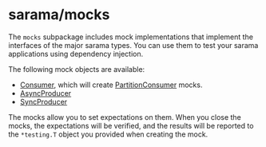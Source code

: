 # sarama/mocks

The `mocks` subpackage includes mock implementations that implement the interfaces of the major sarama types.
You can use them to test your sarama applications using dependency injection.

The following mock objects are available:

- [Consumer](https://godoc.org/github.com/jamiealquiza/sangrenel/vendor/github.com/Shopify/sarama/mocks#Consumer), which will create [PartitionConsumer](https://godoc.org/github.com/jamiealquiza/sangrenel/vendor/github.com/Shopify/sarama/mocks#PartitionConsumer) mocks.
- [AsyncProducer](https://godoc.org/github.com/jamiealquiza/sangrenel/vendor/github.com/Shopify/sarama/mocks#AsyncProducer)
- [SyncProducer](https://godoc.org/github.com/jamiealquiza/sangrenel/vendor/github.com/Shopify/sarama/mocks#SyncProducer)

The mocks allow you to set expectations on them. When you close the mocks, the expectations will be verified,
and the results will be reported to the `*testing.T` object you provided when creating the mock.
